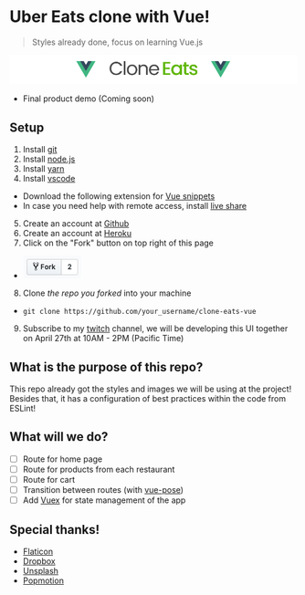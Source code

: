 # Uber Eats clone with Vue!
> Styles already done, focus on learning Vue.js

![Uber Eats clone with Vue!](docs/README.jpg)

* Final product demo (Coming soon)

## Setup
1. Install [git](https://git-scm.com/downloads)
2. Install [node.js](https://nodejs.org/en/)
3. Install [yarn](https://yarnpkg.com/lang/en/docs/install/)
4. Install [vscode](https://code.visualstudio.com/)
* Download the following extension for [Vue snippets](https://marketplace.visualstudio.com/items?itemName=octref.vetur)
* In case you need help with remote access, install [live share](https://marketplace.visualstudio.com/items?itemName=MS-vsliveshare.vsliveshare)
5. Create an account at [Github](https://github.com/)
6. Create an account at [Heroku](http://heroku.com)
7. Click on the "Fork" button on top right of this page
* ![Fork button](docs/fork.png)
8. Clone *the repo you forked* into your machine
* `git clone https://github.com/your_username/clone-eats-vue`
9. Subscribe to my [twitch](https://www.twitch.tv/patrickcoding) channel, we will be developing this UI together on April 27th at 10AM - 2PM (Pacific Time)

## What is the purpose of this repo?
This repo already got the styles and images we will be using at the project! Besides that, it has a configuration of best practices within the code from ESLint!

## What will we do?
* [ ] Route for home page
* [ ] Route for products from each restaurant
* [ ] Route for cart
* [ ] Transition between routes (with [vue-pose](https://www.npmjs.com/package/vue-pose))
* [ ] Add [Vuex](https://vuex.vuejs.org/) for state management of the app

## Special thanks!
* [Flaticon](https://www.flaticon.com/)
* [Dropbox](https://dropbox.com)
* [Unsplash](http://unsplash.com)
* [Popmotion](https://popmotion.io)